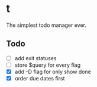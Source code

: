 # t

The simplest todo manager ever.

## Todo

- [ ] add exit statuses
- [ ] store $query for every flag
- [X] add -D flag for only show done
- [X] order due dates first
